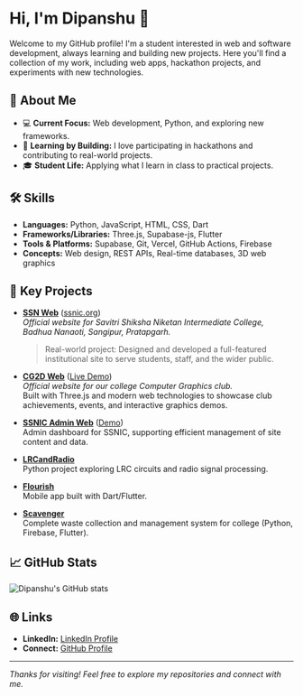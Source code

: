 # Hi, I'm Dipanshu 👋

Welcome to my GitHub profile! I'm a student interested in web and software development, always learning and building new projects. Here you'll find a collection of my work, including web apps, hackathon projects, and experiments with new technologies.

## 🌱 About Me

- 💻 **Current Focus:** Web development, Python, and exploring new frameworks.
- 🚀 **Learning by Building:** I love participating in hackathons and contributing to real-world projects.
- 🎓 **Student Life:** Applying what I learn in class to practical projects.

## 🛠️ Skills

- **Languages:** Python, JavaScript, HTML, CSS, Dart
- **Frameworks/Libraries:** Three.js, Supabase-js, Flutter
- **Tools & Platforms:** Supabase, Git, Vercel, GitHub Actions, Firebase
- **Concepts:** Web design, REST APIs, Real-time databases, 3D web graphics

## 🌟 Key Projects

- **[SSN Web](https://github.com/dipanshu849/ssn_web)** ([ssnic.org](https://ssnic.org))  
  *Official website for Savitri Shiksha Niketan Intermediate College, Badhua Nanaoti, Sangipur, Pratapgarh.*  
  > Real-world project: Designed and developed a full-featured institutional site to serve students, staff, and the wider public.

- **[CG2D Web](https://github.com/dipanshu849/CG2D_web)** ([Live Demo](https://cg2d.vercel.app))  
  *Official website for our college Computer Graphics club.*  
  Built with Three.js and modern web technologies to showcase club achievements, events, and interactive graphics demos.

- **[SSNIC Admin Web](https://github.com/dipanshu849/ssnic_admin-web)** ([Demo](https://ssnic-admin.vercel.app))  
  Admin dashboard for SSNIC, supporting efficient management of site content and data.

- **[LRCandRadio](https://github.com/dipanshu849/LRCandRadio)**  
  Python project exploring LRC circuits and radio signal processing.

- **[Flourish](https://github.com/dipanshu849/Flourish)**  
  Mobile app built with Dart/Flutter.

- **[Scavenger](https://github.com/dipanshu849/Scavenger)**  
  Complete waste collection and management system for college (Python, Firebase, Flutter).

## 📈 GitHub Stats

![Dipanshu's GitHub stats](https://github-readme-stats.vercel.app/api?username=dipanshu849&show_icons=true&theme=radical)

## 🌐 Links

- **LinkedIn:** [LinkedIn Profile](https://www.linkedin.com/in/dipanshusheoran)
- **Connect:** [GitHub Profile](https://github.com/dipanshu849)
---

_Thanks for visiting! Feel free to explore my repositories and connect with me._
